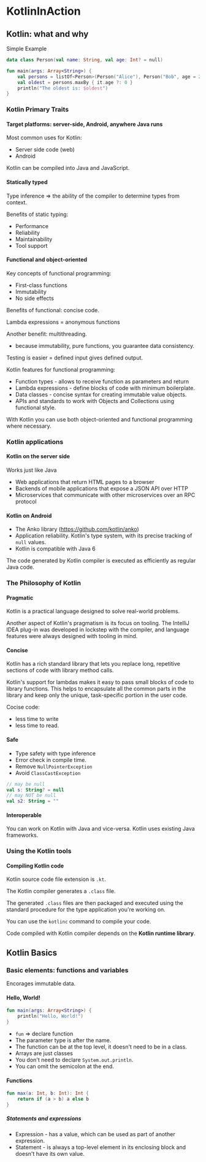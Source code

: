 # KotlinInAction

## Kotlin: what and why

Simple Example
```kotlin
data class Person(val name: String, val age: Int? = null)

fun main(args: Array<String>) {
    val persons = listOf<Person>(Person("Alice"), Person("Bob", age = 29))
    val oldest = persons.maxBy { it.age ?: 0 }
    println("The oldest is: $oldest")
}
```

### Kotlin Primary Traits

#### Target platforms: server-side, Android, anywhere Java runs

Most common uses for Kotlin:
* Server side code (web)
* Android

Kotlin can be compiled into Java and JavaScript.

#### Statically typed

Type inference => the ability of the compiler to determine types from context.

Benefits of static typing:
* Performance
* Reliability
* Maintainability
* Tool support

#### Functional and object-oriented

Key concepts of functional programming:

* First-class functions
* Immutability
* No side effects

Benefits of functional: concise code.

Lambda expressions = anonymous functions

Another benefit: multithreading.
* because immutability, pure functions, you guarantee data consistency.

Testing is easier = defined input gives defined output.

Kotlin features for functional programming:
* Function types - allows to receive function as parameters and return
* Lambda expressions - define blocks of code with minimum boilerplate.
* Data classes - concise syntax for creating immutable value objects.
* APIs and standards to work with Objects and Collections using functional style.

With Kotlin you can use both object-oriented and functional programming where necessary.

### Kotlin applications

#### Kotlin on the server side

Works just like Java

* Web applications that return HTML pages to a browser
* Backends of mobile applications that expose a JSON API over HTTP
* Microservices that communicate with other microservices over an RPC protocol

#### Kotlin on Android

* The Anko library (https://github.com/kotlin/anko)
* Application reliability. Kotlin's type system, with its precise tracking of `null` values.
* Kotlin is compatible with Java 6

The code generated by Kotlin compiler is executed as efficiently as regular Java code.

### The Philosophy of Kotlin

#### Pragmatic

Kotlin is a practical language designed to solve real-world problems.

Another aspect of Kotlin's pragmatism is its focus on tooling. The IntelliJ IDEA plug-in was developed in lockstep with 
the compiler, and language features were always designed with tooling in mind.

#### Concise

Kotlin has a rich standard library that lets you replace long, repetitive sections of code with library method calls.

Kotlin's support for lambdas makes it easy to pass small blocks of code to library functions. This helps to encapsulate
all the common parts in the library and keep only the unique, task-specific portion in the user code.

Cocise code:
* less time to write
* less time to read.

#### Safe 

* Type safety with type inference
* Error check in compile time.
* Remove `NullPointerException`
* Avoid `ClassCastException`

```kotlin
// may be null
val s: String? = null
// may NOT be null
val s2: String = ""
```

#### Interoperable

You can work on Kotlin with Java and vice-versa. Kotlin uses existing Java frameworks.

### Using the Kotlin tools

#### Compiling Kotlin code

Kotlin source code file extension is `.kt`.

The Kotlin compiler generates a `.class` file.

The generated `.class` files are then packaged and executed using the standard procedure for the type application you're working on.

You can use the `kotlinc` command to compile your code.

Code compiled with Kotlin compiler depends on the **Kotlin runtime library**.

## Kotlin Basics 

### Basic elements: functions and variables

Encorages immutable data.

#### Hello, World!

```kotlin
fun main(args: Array<String>) {
    println("Hello, World!")
}
```

* `fun` => declare function
* The parameter type is after the name.
* The function can be at the top level, it doesn't need to be in a class.
* Arrays are just classes
* You don't need to declare `System.out.println`.
* You can omit the semicolon at the end.

#### Functions

```kotlin
fun max(a: Int, b: Int): Int {
    return if (a > b) a else b
}
```

##### Statements and expressions

* Expression - has a value, which can be used as part of another expression.
* Statement - is always a top-level element in its enclosing block and doesn't have its own value.